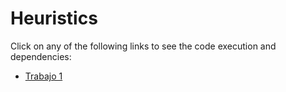 # Heuristics

Click on any of the following links to see the code execution and dependencies:
- [Trabajo 1](https://github.com/calzateu/Heuristics/tree/main/Trabajos/Trabajo_1/Code)
